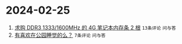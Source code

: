 # 2024-02-25

1. [求购 DDR3 1333/1600MHz 的 4G 笔记本内存条 2 根](https://www.v2ex.com/t/1018213) `13条评论` `问与答`
1. [有喜欢在公园睡觉的么？](https://www.v2ex.com/t/1018219) `7条评论` `问与答`
